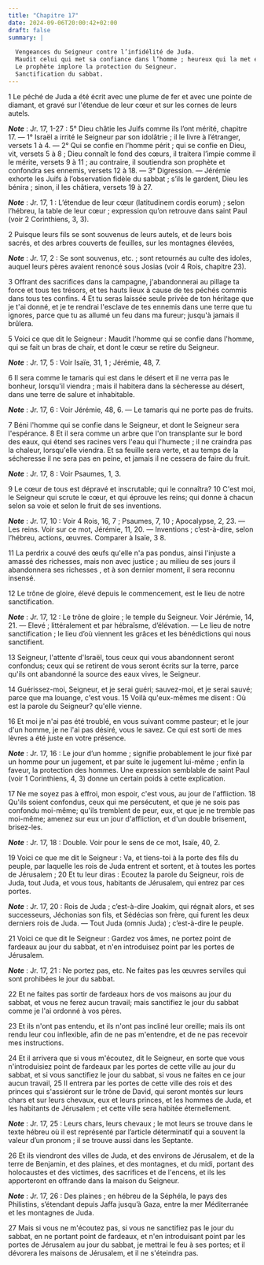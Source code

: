 ```yaml
---
title: "Chapitre 17"
date: 2024-09-06T20:00:42+02:00
draft: false
summary: |
  
  Vengeances du Seigneur contre l’infidélité de Juda.
  Maudit celui qui met sa confiance dans l’homme ; heureux qui la met en Dieu.
  Le prophète implore la protection du Seigneur.
  Sanctification du sabbat.
---
```



1 Le péché de Juda a été écrit avec une plume de fer et avec une pointe de diamant, et gravé sur l'étendue de leur cœur et sur les cornes de leurs autels.

***Note*** :  Jr. 17, 1-27 : 5° Dieu châtie les Juifs comme ils l’ont mérité, chapitre 17. ― 1° Israël a irrité le Seigneur par son idolâtrie ; il le livre à l’étranger, versets 1 à 4. ― 2° Qui se confie en l’homme périt ; qui se confie en Dieu, vit, versets 5 à 8 ; Dieu connaît le fond des cœurs, il traitera l’impie comme il le mérite, versets 9 à 11 ; au contraire, il soutiendra son prophète et confondra ses ennemis, versets 12 à 18. ― 3° Digression. ― Jérémie exhorte les Juifs à l’observation fidèle du sabbat ; s’ils le gardent, Dieu les bénira ; sinon, il les châtiera, versets 19 à 27.

***Note*** :  Jr. 17, 1 : L’étendue de leur cœur (latitudinem cordis eorum) ; selon l’hébreu, la table de leur cœur ; expression qu’on retrouve dans saint Paul (voir 2 Corinthiens, 3, 3).

2 Puisque leurs fils se sont souvenus de leurs autels, et de leurs bois sacrés, et des arbres couverts de feuilles, sur les montagnes élevées,

***Note*** :  Jr. 17, 2 : Se sont souvenus, etc. ; sont retournés au culte des idoles, auquel leurs pères avaient renoncé sous Josias (voir 4 Rois, chapitre 23).


3 Offrant des sacrifices dans la campagne, j'abandonnerai au pillage ta force et tous tes trésors, et tes hauts lieux à cause de tes péchés commis dans tous tes confins. 4 Et tu seras laissée seule privée de ton héritage que je t'ai donné, et je te rendrai l'esclave de tes ennemis dans une terre que tu ignores, parce que tu as allumé un feu dans ma fureur; jusqu'à jamais il brûlera.


5 Voici ce que dit le Seigneur : Maudit l'homme qui se confie dans l'homme, qui se fait un bras de chair, et dont le cœur se retire du Seigneur.

***Note*** :  Jr. 17, 5 : Voir Isaïe, 31, 1 ; Jérémie, 48, 7.

6 Il sera comme le tamaris qui est dans le désert et il ne verra pas le bonheur, lorsqu'il viendra ; mais il habitera dans la sécheresse au désert, dans une terre de salure et inhabitable.

***Note*** :  Jr. 17, 6 : Voir Jérémie, 48, 6. ― Le tamaris qui ne porte pas de fruits.


7 Béni l'homme qui se confie dans le Seigneur, et dont le Seigneur sera l'espérance. 8 Et il sera comme un arbre que l'on transplante sur le bord des eaux, qui étend ses racines vers l'eau qui l'humecte ; il ne craindra pas la chaleur, lorsqu'elle viendra. Et sa feuille sera verte, et au temps de la sécheresse il ne sera pas en peine, et jamais il ne cessera de faire du fruit.

***Note*** :  Jr. 17, 8 : Voir Psaumes, 1, 3.


9 Le cœur de tous est dépravé et inscrutable; qui le connaîtra? 10 C'est moi, le Seigneur qui scrute le cœur, et qui éprouve les reins; qui donne à chacun selon sa voie et selon le fruit de ses inventions.

***Note*** :  Jr. 17, 10 : Voir 4 Rois, 16, 7 ; Psaumes, 7, 10 ; Apocalypse, 2, 23. ― Les reins. Voir sur ce mot, Jérémie, 11, 20. ― Inventions ; c’est-à-dire, selon l’hébreu, actions, œuvres. Comparer à Isaïe, 3 8.


11 La perdrix a couvé des œufs qu'elle n'a pas pondus, ainsi l'injuste a amassé des richesses, mais non avec justice ; au milieu de ses jours il abandonnera ses richesses , et à son dernier moment, il sera reconnu insensé.


12 Le trône de gloire, élevé depuis le commencement, est le lieu de notre sanctification.

***Note*** :  Jr. 17, 12 : Le trône de gloire ; le temple du Seigneur. Voir Jérémie, 14, 21. ― Elevé ; littéralement et par hébraïsme, d’élévation. ― Le lieu de notre sanctification ; le lieu d’où viennent les grâces et les bénédictions qui nous sanctifient.

13 Seigneur, l'attente d'Israël, tous ceux qui vous abandonnent seront confondus; ceux qui se retirent de vous seront écrits sur la terre, parce qu'ils ont abandonné la source des eaux vives, le Seigneur.


14 Guérissez-moi, Seigneur, et je serai guéri; sauvez-moi, et je serai sauvé; parce que ma louange, c'est vous. 15 Voilà qu'eux-mêmes me disent : Où est la parole du Seigneur? qu'elle vienne.


16 Et moi je n'ai pas été troublé, en vous suivant comme pasteur; et le jour d'un homme, je ne l'ai pas désiré, vous le savez. Ce qui est sorti de mes lèvres a été juste en votre présence.

***Note*** :  Jr. 17, 16 : Le jour d’un homme ; signifie probablement le jour fixé par un homme pour un jugement, et par suite le jugement lui-même ; enfin la faveur, la protection des hommes. Une expression semblable de saint Paul (voir 1 Corinthiens, 4, 3) donne un certain poids à cette explication.


17 Ne me soyez pas à effroi, mon espoir, c'est vous, au jour de l'affliction. 18 Qu'ils soient confondus, ceux qui me persécutent, et que je ne sois pas confondu moi-même; qu'ils tremblent de peur, eux, et que je ne tremble pas moi-même; amenez sur eux un jour d'affliction, et d'un double brisement, brisez-les.

***Note*** :  Jr. 17, 18 : Double. Voir pour le sens de ce mot, Isaïe, 40, 2.


19 Voici ce que me dit le Seigneur : Va, et tiens-toi à la porte des fils du peuple, par laquelle les rois de Juda entrent et sortent, et à toutes les portes de Jérusalem ; 20 Et tu leur diras : Ecoutez la parole du Seigneur, rois de Juda, tout Juda, et vous tous, habitants de Jérusalem, qui entrez par ces portes.

***Note*** :  Jr. 17, 20 : Rois de Juda ; c’est-à-dire Joakim, qui régnait alors, et ses successeurs, Jéchonias son fils, et Sédécias son frère, qui furent les deux derniers rois de Juda. ― Tout Juda (omnis Juda) ; c’est-à-dire le peuple.


21 Voici ce que dit le Seigneur : Gardez vos âmes, ne portez point de fardeaux au jour du sabbat, et n'en introduisez point par les portes de Jérusalem.

***Note*** :  Jr. 17, 21 : Ne portez pas, etc. Ne faites pas les œuvres serviles qui sont prohibées le jour du sabbat.

22 Et ne faites pas sortir de fardeaux hors de vos maisons au jour du sabbat, et vous ne ferez aucun travail; mais sanctifiez le jour du sabbat comme je l'ai ordonné à vos pères.


23 Et ils n'ont pas entendu, et ils n'ont pas incliné leur oreille; mais ils ont rendu leur cou inflexible, afin de ne pas m'entendre, et de ne pas recevoir mes instructions.


24 Et il arrivera que si vous m'écoutez, dit le Seigneur, en sorte que vous n'introduisiez point de fardeaux par les portes de cette ville au jour du sabbat, et si vous sanctifiez le jour du sabbat, si vous ne faites en ce jour aucun travail, 25 Il entrera par les portes de cette ville des rois et des princes qui s'assiéront sur le trône de David, qui seront montés sur leurs chars et sur leurs chevaux, eux et leurs princes, et les hommes de Juda, et les habitants de Jérusalem ; et cette ville sera habitée éternellement.

***Note*** :  Jr. 17, 25 : Leurs chars, leurs chevaux ; le mot leurs se trouve dans le texte hébreu où il est représenté par l’article déterminatif qui a souvent la valeur d’un pronom ; il se trouve aussi dans les Septante.

26 Et ils viendront des villes de Juda, et des environs de Jérusalem, et de la terre de Benjamin, et des plaines, et des montagnes, et du midi, portant des holocaustes et des victimes, des sacrifices et de l'encens, et ils les apporteront en offrande dans la maison du Seigneur.

***Note*** :  Jr. 17, 26 : Des plaines ; en hébreu de la Séphéla, le pays des Philistins, s’étendant depuis Jaffa jusqu’à Gaza, entre la mer Méditerranée et les montagnes de Juda.


27 Mais si vous ne m'écoutez pas, si vous ne sanctifiez pas le jour du sabbat, en ne portant point de fardeaux, et n'en introduisant point par les portes de Jérusalem au jour du sabbat, je mettrai le feu à ses portes; et il dévorera les maisons de Jérusalem, et il ne s'éteindra pas.

